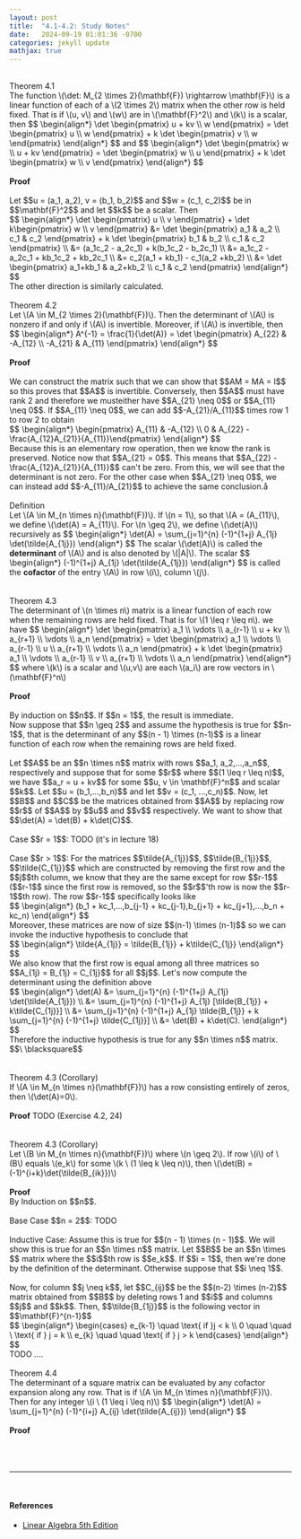 ```yaml
---
layout: post
title:  "4.1-4.2: Study Notes"
date:   2024-09-19 01:01:36 -0700
categories: jekyll update
mathjax: true
---
```

<!------------------------------------4.1------------------------------------------->
<br>
<div class="purdiv">
Theorem 4.1
</div>
<div class="purbdiv">
The function \(\det: M_{2 \times 2}(\mathbf{F}) \rightarrow \mathbf{F}\) is a linear function of each of a \(2 \times 2\) matrix when the other row is held fixed. That is if \(u, v\) and \(w\) are in \(\mathbf{F}^2\) and \(k\) is a scalar, then
$$
\begin{align*}
\det \begin{pmatrix} u + kv \\ w \end{pmatrix}
= \det \begin{pmatrix} u \\ w \end{pmatrix} + k \det \begin{pmatrix} v \\ w \end{pmatrix}
\end{align*}
$$
and
$$
\begin{align*}
\det \begin{pmatrix} w \\ u + kv \end{pmatrix}
= \det \begin{pmatrix} w \\ u \end{pmatrix} + k \det \begin{pmatrix} w \\ v \end{pmatrix}
\end{align*}
$$
</div>
<br>
<b>Proof</b>
<br>
<br>
Let $$u = (a_1, a_2), v = (b_1, b_2)$$ and $$w = (c_1, c_2)$$ be in $$\mathbf{F}^2$$ and let $$k$$ be a scalar. Then
<div>
$$
\begin{align*}
\det \begin{pmatrix} u \\ v \end{pmatrix} + \det k\begin{pmatrix} w \\ v \end{pmatrix}
&= \det \begin{pmatrix} a_1 & a_2 \\ c_1 & c_2 \end{pmatrix} 
+ k \det \begin{pmatrix} b_1 & b_2 \\ c_1 & c_2 \end{pmatrix} 
\\
&= (a_1c_2 - a_2c_1) + k(b_1c_2 - b_2c_1) \\
&=  a_1c_2 - a_2c_1 + kb_1c_2 + kb_2c_1 \\
&= c_2(a_1 + kb_1) - c_1(a_2 +kb_2) \\
&= \det \begin{pmatrix} a_1+kb_1 & a_2+kb_2 \\ c_1 & c_2 \end{pmatrix} 
\end{align*}
$$
</div>
The other direction is similarly calculated.
<br>
<!------------------------------------4.2------------------------------------------->
<br>
<div class="purdiv">
Theorem 4.2
</div>
<div class="purbdiv">
Let \(A \in M_{2 \times 2}(\mathbf{F})\). Then the determinant of \(A\) is nonzero if and only if \(A\) is invertible. Moreover, if \(A\) is invertible, then
$$
\begin{align*}
A^{-1} = \frac{1}{\det(A)}
= \det \begin{pmatrix} A_{22} & -A_{12} \\ -A_{21} & A_{11} \end{pmatrix}
\end{align*}
$$
</div>
<!---------------------------------------------------------------------------------->
<br>
<b>Proof</b>
<br>
<br>
We can construct the matrix such that we can show that $$AM = MA = I$$ so this proves that $$A$$ is invertible. Conversely, then $$A$$ must have rank 2 and therefore we musteither have $$A_{21} \neq 0$$ or $$A_{11} \neq 0$$. If $$A_{11} \neq 0$$, we can add $$-A_{21}/A_{11}$$ times row 1 to row 2 to obtain
<div>
$$
\begin{align*}
\begin{pmatrix} A_{11} & -A_{12} \\ 0 & A_{22} - \frac{A_{12}A_{21}}{A_{11}}\end{pmatrix}
\end{align*}
$$
</div>
Because this is an elementary row operation, then we know the rank is preserved. Notice now that $$A_{21} = 0$$. This means that $$A_{22} - \frac{A_{12}A_{21}}{A_{11}}$$ can't be zero. From this, we will see that the determinant is not zero. For the other case when $$A_{21} \neq 0$$, we can instead add $$-A_{11}/A_{21}$$ to achieve the same conclusion.å
<br>
<!---------------------------------------------------------------------------------->
<br>
<div class="bdiv">
Definition
</div>
<div class="bbdiv">
Let \(A \in M_{n \times n}(\mathbf{F})\). If \(n = 1\), so that \(A = (A_{11}\), we define \(\det(A) = A_{11}\). For \(n \geq 2\), we define \(\det(A)\) recursively as
$$
\begin{align*}
\det(A) = \sum_{j=1}^{n} (-1)^{1+j} A_{1j} \det(\tilde{A_{1j}}) 
\end{align*}
$$
The scalar \(\det(A)\) is called the <b>determinant</b> of \(A\) and is also denoted by \(|A|\). The scalar
$$
\begin{align*}
(-1)^{1+j} A_{1j} \det(\tilde{A_{1j}}) 
\end{align*}
$$
is called the <b>cofactor</b> of the entry \(A\) in row \(i\), column \(j\).
</div>
<br>
<!------------------------------------4.3------------------------------------------->
<br>
<div class="purdiv">
Theorem 4.3
</div>
<div class="purbdiv">
The determinant of \(n \times n\) matrix is a linear function of each row when the remaining rows are held fixed. That is for \(1 \leq r \leq n\). we have
$$
\begin{align*}
\det \begin{pmatrix} a_1 \\ \vdots \\ a_{r-1} \\ u + kv \\ a_{r+1} \\ \vdots \\ a_n \end{pmatrix}
=
\det \begin{pmatrix} a_1 \\ \vdots \\ a_{r-1} \\ u \\ a_{r+1} \\ \vdots \\ a_n \end{pmatrix}
+
k
\det \begin{pmatrix} a_1 \\ \vdots \\ a_{r-1} \\ v \\ a_{r+1} \\ \vdots \\ a_n \end{pmatrix}
\end{align*}
$$
where \(k\) is a scalar and \(u,v\) are each \(a_i\) are row vectors in \(\mathbf{F}^n\)
</div>
<!---------------------------------------------------------------------------------->
<br>
<b>Proof</b>
<br>
<br>
By induction on $$n$$. If $$n = 1$$, the result is immediate. <br>
Now suppose that $$n \geq 2$$ and assume the hypothesis is true for $$n-1$$, that is the determinant of any $$(n - 1) \times (n-1)$$ is a linear function of each row when the remaining rows are held fixed. 
<br>
<br>
Let $$A$$ be an $$n \times n$$ matrix with rows $$a_1, a_2,...,a_n$$, respectively and suppose that for some $$r$$ where $$(1 \leq r \leq n)$$, we have $$a_r = u + kv$$ for some $$u, v \in \mathbf{F}^n$$ and scalar $$k$$. Let $$u = (b_1,...,b_n)$$ and let $$v = (c_1, ...,c_n)$$. Now, let $$B$$ and $$C$$ be the matrices obtained from $$A$$ by replacing row $$r$$ of $$A$$ by $$u$$ and $$v$$ respectively. We want to show that $$\det(A) = \det(B) + k\det(C)$$.
<br>
<br>
Case $$r = 1$$: TODO (it's in lecture 18)
<br>
<br>
Case $$r > 1$$: For the matrices $$\tilde{A_{1j}}$$, $$\tilde{B_{1j}}$$, $$\tilde{C_{1j}}$$ which are constructed by removing the first row and the $$j$$th column, we know that they are the same except for row $$r-1$$ ($$r-1$$ since the first row is removed, so the $$r$$'th row is now the $$r-1$$th row). The row $$r-1$$ specifically looks like
<div>
$$
\begin{align*}
(b_1 + kc_1,...,b_{j-1} + kc_{j-1},b_{j+1} + kc_{j+1},...,b_n + kc_n)
\end{align*}
$$
</div>
Moreover, these matrices are now of size $$(n-1) \times (n-1)$$ so we can invoke the inductive hypothesis to conclude that
<div>
$$
\begin{align*}
\tilde{A_{1j}} = \tilde{B_{1j}} + k\tilde{C_{1j}}
\end{align*}
$$
</div>
We also know that the first row is equal among all three matrices so $$A_{1j} = B_{1j} = C_{1j}$$ for all $$j$$. Let's now compute the determinant using the definition above
<div>
$$
\begin{align*}
\det(A) &= \sum_{j=1}^{n} (-1)^{1+j} A_{1j} \det(\tilde{A_{1j}}) \\
        &= \sum_{j=1}^{n} (-1)^{1+j} A_{1j} [\tilde{B_{1j}} + k\tilde{C_{1j}}] \\
        &= \sum_{j=1}^{n} (-1)^{1+j} A_{1j} \tilde{B_{1j}} + k \sum_{j=1}^{n} (-1)^{1+j}  \tilde{C_{1j}}] \\
		&= \det(B) + k\det(C).
\end{align*}
$$
</div>
Therefore the inductive hypothesis is true for any $$n \times n$$ matrix. $$\ \blacksquare$$
<br>
<br>
<!------------------------------------4.3(c)---------------------------------------->
<br>
<div class="purdiv">
Theorem 4.3 (Corollary)
</div>
<div class="purbdiv">
If \(A \in M_{n \times n}(\mathbf{F})\) has a row consisting entirely of zeros, then \(\det(A)=0\).
</div>
<br>
<b>Proof</b>
TODO (Exercise 4.2, 24)
<br>
<br>
<!------------------------------------Lemma---------------------------------------->
<br>
<div class="purdiv">
Theorem 4.3 (Corollary)
</div>
<div class="purbdiv">
Let \(B \in M_{n \times n}(\mathbf{F})\) where \(n \geq 2\). If row \(i\) of \(B\) equals \(e_k\) for some \(k \ (1 \leq k \leq n)\), then \(\det(B) = (-1)^{i+k}\det(\tilde{B_{ik}})\)
</div>
<br>
<!---------------------------------------------------------------------------------->
<b>Proof</b>
<br>
By Induction on $$n$$. 
<br>
<br>
Base Case $$n = 2$$: TODO
<br>
<br>
Inductive Case: Assume this is true for $$(n - 1) \times (n - 1)$$. We will show this is true for an $$n \times n$$ matrix. Let $$B$$ be an $$n \times $$ matrix where the $$i$$th row is $$e_k$$. If $$i = 1$$, then we're done by the definition of the determinant. Otherwise suppose that $$i \neq 1$$. 
<br>
<br>
Now, for column $$j \neq k$$, let $$C_{ij}$$ be the $$(n-2) \times (n-2)$$ matrix obtained from $$B$$ by deleting rows 1 and $$i$$ and columns $$j$$ and $$k$$. Then, $$\tilde{B_{1j}}$$ is the following vector in $$\mathbf{F}^{n-1}$$
<div>
$$
\begin{align*}
\begin{cases} e_{k-1} \quad \text{ if }j < k \\ 
              0 \quad \quad \ \text{ if } j = k \\
			  e_{k} \quad \quad \text{ if } j > k
\end{cases}
\end{align*}
$$
</div>
TODO ....
<br>
<!------------------------------------4.4------------------------------------------->
<br>
<div class="purdiv">
Theorem 4.4
</div>
<div class="purbdiv">
The determinant of a square matrix can be evaluated by any cofactor expansion along any row. That is if \(A \in M_{n \times n}(\mathbf{F})\). Then for any integer \(i \ (1 \leq i \leq n)\)
	$$
	\begin{align*}
	\det(A) = \sum_{j=1}^{n} (-1)^{i+j} A_{ij} \det(\tilde{A_{ij}}) 
	\end{align*}
	$$
</div>
<br>
<b>Proof</b>
<br>
<br>
<br>
<br>
<hr>
<br>
<h4><b>References</b></h4>
<ul>
<li><a href="https://www.amazon.com/Linear-Algebra-5th-Stephen-Friedberg/dp/0134860241/ref=tmm_hrd_swatch_0?_encoding=UTF8&qid=&sr=">Linear Algebra 5th Edition</a></li>
</ul>





















